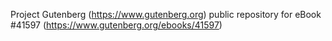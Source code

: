 Project Gutenberg (https://www.gutenberg.org) public repository for eBook #41597 (https://www.gutenberg.org/ebooks/41597)
